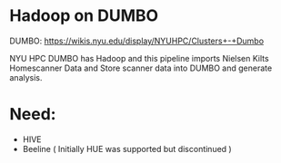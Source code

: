 # Hadoop on DUMBO

DUMBO: https://wikis.nyu.edu/display/NYUHPC/Clusters+-+Dumbo

NYU HPC DUMBO has Hadoop and this pipeline imports Nielsen Kilts Homescanner Data and Store scanner data into DUMBO and generate analysis.

# Need: 

- HIVE
- Beeline ( Initially HUE was supported but discontinued ) 



